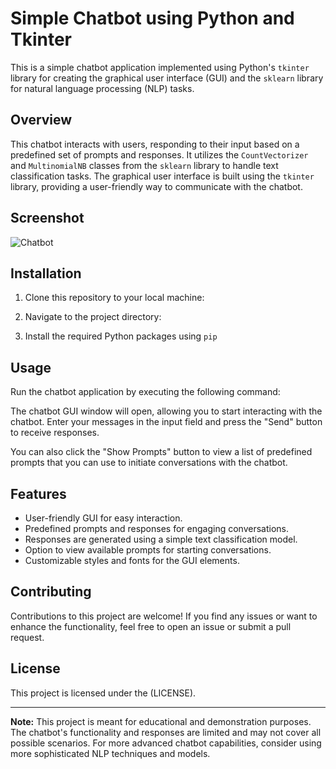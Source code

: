 # Simple Chatbot using Python and Tkinter

This is a simple chatbot application implemented using Python's `tkinter` library for creating the graphical user interface (GUI) and the `sklearn` library for natural language processing (NLP) tasks.

## Overview

This chatbot interacts with users, responding to their input based on a predefined set of prompts and responses. It utilizes the `CountVectorizer` and `MultinomialNB` classes from the `sklearn` library to handle text classification tasks. The graphical user interface is built using the `tkinter` library, providing a user-friendly way to communicate with the chatbot.

## Screenshot
![Chatbot](https://github.com/CharlesFabicki/ChatBot/assets/103677730/2cbe2c14-bbb5-420d-80d0-5f3d0ac2ac27)

## Installation

1. Clone this repository to your local machine:

2. Navigate to the project directory:

3. Install the required Python packages using `pip`


## Usage

Run the chatbot application by executing the following command:


The chatbot GUI window will open, allowing you to start interacting with the chatbot. Enter your messages in the input field and press the "Send" button to receive responses.

You can also click the "Show Prompts" button to view a list of predefined prompts that you can use to initiate conversations with the chatbot.

## Features

- User-friendly GUI for easy interaction.
- Predefined prompts and responses for engaging conversations.
- Responses are generated using a simple text classification model.
- Option to view available prompts for starting conversations.
- Customizable styles and fonts for the GUI elements.

## Contributing

Contributions to this project are welcome! If you find any issues or want to enhance the functionality, feel free to open an issue or submit a pull request.

## License

This project is licensed under the (LICENSE).

---

**Note:** This project is meant for educational and demonstration purposes. The chatbot's functionality and responses are limited and may not cover all possible scenarios. For more advanced chatbot capabilities, consider using more sophisticated NLP techniques and models.

